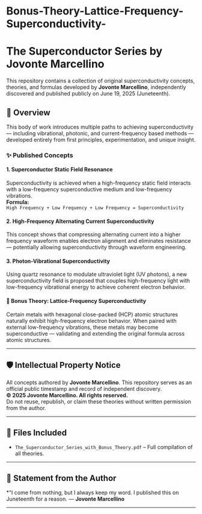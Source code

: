 # Bonus-Theory-Lattice-Frequency-Superconductivity-

# The Superconductor Series by Jovonte Marcellino

This repository contains a collection of original superconductivity concepts, theories, and formulas developed by **Jovonte Marcellino**, independently discovered and published publicly on June 19, 2025 (Juneteenth).

## 📘 Overview

This body of work introduces multiple paths to achieving superconductivity — including vibrational, photonic, and current-frequency based methods — developed entirely from first principles, experimentation, and unique insight.

### ✨ Published Concepts

#### 1. Superconductor Static Field Resonance
Superconductivity is achieved when a high-frequency static field interacts with a low-frequency superconductive medium and low-frequency vibrations.  
**Formula:**  
`High Frequency + Low Frequency + Low Frequency = Superconductivity`

#### 2. High-Frequency Alternating Current Superconductivity
This concept shows that compressing alternating current into a higher frequency waveform enables electron alignment and eliminates resistance — potentially allowing superconductivity through waveform engineering.

#### 3. Photon-Vibrational Superconductivity
Using quartz resonance to modulate ultraviolet light (UV photons), a new superconductivity field is proposed that couples high-frequency light with low-frequency vibrational energy to achieve coherent electron behavior.

#### 🧠 Bonus Theory: Lattice-Frequency Superconductivity
Certain metals with hexagonal close-packed (HCP) atomic structures naturally exhibit high-frequency electron behavior. When paired with external low-frequency vibrations, these metals may become superconductive — validating and extending the original formula across atomic structures.

---

## 🛡️ Intellectual Property Notice

All concepts authored by **Jovonte Marcellino**. This repository serves as an official public timestamp and record of independent discovery.  
**© 2025 Jovonte Marcellino. All rights reserved.**  
Do not reuse, republish, or claim these theories without written permission from the author.

---

## 📎 Files Included
- `The_Superconductor_Series_with_Bonus_Theory.pdf` – Full compilation of all theories.

---

## 🚀 Statement from the Author

*"I come from nothing, but I always keep my word. I published this on Juneteenth for a reason.
— **Jovonte Marcellino**

---
